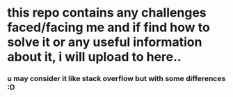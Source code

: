 # this repo contains any challenges faced/facing me and if find how to solve it or any useful information about it, i will upload to here..
### u may consider it like stack overflow but with some differences :D
